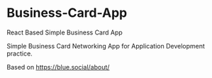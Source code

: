 # Business-Card-App
React Based Simple Business Card App

Simple Business Card Networking App for Application Development practice.

Based on https://blue.social/about/
